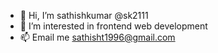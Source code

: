 - 👋 Hi, I’m sathishkumar @sk2111
- 👀 I’m interested in frontend web development
- 📫 Email me sathisht1996@gmail.com


